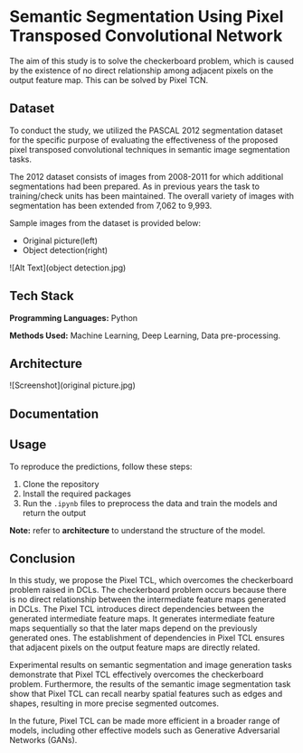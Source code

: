 
#  Semantic Segmentation Using Pixel Transposed Convolutional Network

The aim of this study is to solve the checkerboard problem, which is caused by the existence of no direct relationship among adjacent pixels on the output feature map. This can be solved by Pixel TCN.


## Dataset
To conduct the study, we utilized the PASCAL 2012 segmentation dataset for the specific purpose of evaluating the effectiveness of the proposed pixel transposed convolutional techniques in semantic image segmentation tasks.

The 2012 dataset consists of images from 2008-2011 for which additional segmentations had been prepared. As in previous years the task to training/check units has been maintained. The overall variety of images with segmentation has been extended from 7,062 to 9,993. 

Sample images from the dataset is provided below:
 - Original picture(left) 
 - Object detection(right)

![Alt Text](object detection.jpg)

## Tech Stack

**Programming Languages:** Python

**Methods Used:** Machine Learning, Deep Learning, Data pre-processing. 


## Architecture 
![Screenshot](original picture.jpg)

## Documentation




## Usage

To reproduce the predictions, follow these steps:

1. Clone the repository
2. Install the required packages
3. Run the `.ipynb` files to preprocess the data and train the models and return the output

**Note:** refer to **architecture** to understand the structure of the model.   

## Conclusion

In this study, we propose the Pixel TCL, which overcomes the checkerboard problem raised in DCLs. The checkerboard problem occurs because there is no direct relationship between the intermediate feature maps generated in DCLs. The Pixel TCL introduces direct dependencies between the generated intermediate feature maps. It generates intermediate feature maps sequentially so that the later maps depend on the previously generated ones. The establishment of dependencies in Pixel TCL ensures that adjacent pixels on the output feature maps are directly related.

Experimental results on semantic segmentation and image generation tasks demonstrate that Pixel TCL effectively overcomes the checkerboard problem. Furthermore, the results of the semantic image segmentation task show that Pixel TCL can recall nearby spatial features such as edges and shapes, resulting in more precise segmented outcomes.

In the future, Pixel TCL can be made more efficient in a broader range of models, including other effective models such as Generative Adversarial Networks (GANs).
